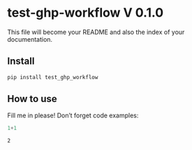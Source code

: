 # test-ghp-workflow V 0.1.0

<!-- WARNING: THIS FILE WAS AUTOGENERATED! DO NOT EDIT! -->

This file will become your README and also the index of your
documentation.

## Install

``` sh
pip install test_ghp_workflow
```

## How to use

Fill me in please! Don’t forget code examples:

``` python
1+1
```

    2
